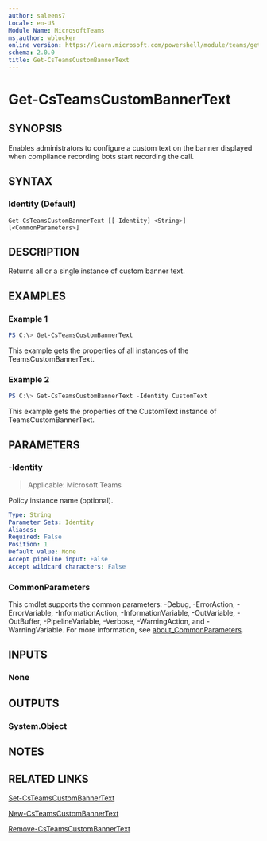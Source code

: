 ```yaml
---
author: saleens7
Locale: en-US
Module Name: MicrosoftTeams
ms.author: wblocker
online version: https://learn.microsoft.com/powershell/module/teams/get-csteamscustombannertext
schema: 2.0.0
title: Get-CsTeamsCustomBannerText
---
```


# Get-CsTeamsCustomBannerText

## SYNOPSIS

Enables administrators to configure a custom text on the banner displayed when compliance recording bots start recording the call.

## SYNTAX

### Identity (Default)
```
Get-CsTeamsCustomBannerText [[-Identity] <String>] [<CommonParameters>]
```

## DESCRIPTION

Returns all or a single instance of custom banner text.

## EXAMPLES

### Example 1
```powershell
PS C:\> Get-CsTeamsCustomBannerText
```

This example gets the properties of all instances of the TeamsCustomBannerText.

### Example 2
```powershell
PS C:\> Get-CsTeamsCustomBannerText -Identity CustomText
```

This example gets the properties of the CustomText instance of TeamsCustomBannerText.

## PARAMETERS

### -Identity

> Applicable: Microsoft Teams

Policy instance name (optional).

```yaml
Type: String
Parameter Sets: Identity
Aliases:
Required: False
Position: 1
Default value: None
Accept pipeline input: False
Accept wildcard characters: False
```

### CommonParameters
This cmdlet supports the common parameters: -Debug, -ErrorAction, -ErrorVariable, -InformationAction, -InformationVariable, -OutVariable, -OutBuffer, -PipelineVariable, -Verbose, -WarningAction, and -WarningVariable. For more information, see [about_CommonParameters](https://go.microsoft.com/fwlink/?LinkID=113216).

## INPUTS

### None

## OUTPUTS

### System.Object

## NOTES

## RELATED LINKS

[Set-CsTeamsCustomBannerText](https://learn.microsoft.com/powershell/module/teams/set-csteamscustombannertext)

[New-CsTeamsCustomBannerText](https://learn.microsoft.com/powershell/module/teams/new-csteamscustombannertext)

[Remove-CsTeamsCustomBannerText](https://learn.microsoft.com/powershell/module/teams/remove-csteamscustombannertext)
